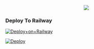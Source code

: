 

<p align="center"><a href="https://t.me/wtf_toxicop"><img src="https://telegra.ph//file/df6dd71fe22b4c51f8594.jpg"></a></p>

### Deploy To Railway

[![Deploy+on+Railway](https://railway.app/button.svg)](https://railway.app/new/template?template=https://github.com/wtftoxicop/opuserbot&envs=API_ID,API_HASH,HNDLR,STRING_SESSION,SUDO_USERS)



[![Deploy](https://www.herokucdn.com/deploy/button.svg)](https://heroku.com/deploy?template=https://github.com/wtftoxicop/opuserbot)
